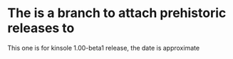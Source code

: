 # The is a branch to attach prehistoric releases to

This one is for kinsole 1.00-beta1 release, the date is approximate
